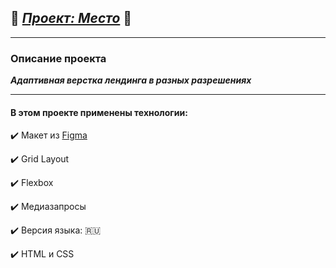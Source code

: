 ## :steam_locomotive: [***Проект: Место***](https://andreyrazumov.github.io/mesto-project/ "Проект: Место") :steam_locomotive:
____

### Описание проекта

***Адаптивная верстка лендинга в разных разрешениях***
____
#### В этом проекте применены технологии:

:heavy_check_mark: Макет из [Figma](https://www.figma.com/file/2cn9N9jSkmxD84oJik7xL7/JavaScript.-Sprint-4)

:heavy_check_mark: Grid Layout

:heavy_check_mark: Flexbox

:heavy_check_mark: Медиазапросы

:heavy_check_mark: Версия языка: :ru:

:heavy_check_mark:  HTML и CSS
